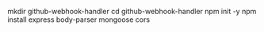mkdir github-webhook-handler
cd github-webhook-handler
npm init -y
npm install express body-parser mongoose cors
